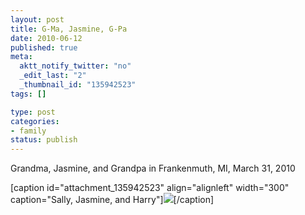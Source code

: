 ```yaml
--- 
layout: post
title: G-Ma, Jasmine, G-Pa
date: 2010-06-12
published: true
meta: 
  aktt_notify_twitter: "no"
  _edit_last: "2"
  _thumbnail_id: "135942523"
tags: []

type: post
categories: 
- family
status: publish
---
```

Grandma, Jasmine, and Grandpa in Frankenmuth, MI, March 31, 2010

[caption id="attachment_135942523" align="alignleft" width="300" caption="Sally, Jasmine, and Harry"][![](http://andyeick.com/blog/wp-content/uploads/2010/06/2010-03-31-at-12-04-21-300x225.jpg)](http://andyeick.com/blog/2010/06/12/g-ma-jasmine-g-pa/sally-jasmine-and-harry/)[/caption] 
